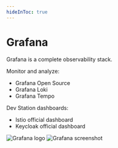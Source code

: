 ```yaml
---
hideInToc: true
---
```

# Grafana

Grafana is a complete observability stack.

Monitor and analyze:

- Grafana Open Source
- Grafana Loki
- Grafana Tempo

Dev Station dashboards:

- Istio official dashboard
- Keycloak official dashboard

![Grafana logo](/guillaume/logos/grafana-logo.png)
![Grafana screenshot](/guillaume/istio-grafana.png)

<!--
Grafana is a complete observability stack that allows you to monitor and analyze metrics, logs and traces.

Grafana Loki = same as prometheus for logs
Grafana Tempo = trace
-->